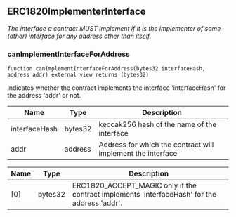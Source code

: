 

## ERC1820ImplementerInterface

_The interface a contract MUST implement if it is the implementer of
some (other) interface for any address other than itself._

### canImplementInterfaceForAddress

```solidity
function canImplementInterfaceForAddress(bytes32 interfaceHash, address addr) external view returns (bytes32)
```

Indicates whether the contract implements the interface &#x27;interfaceHash&#x27; for the address &#x27;addr&#x27; or not.

| Name | Type | Description |
| ---- | ---- | ----------- |
| interfaceHash | bytes32 | keccak256 hash of the name of the interface |
| addr | address | Address for which the contract will implement the interface |

| Name | Type | Description |
| ---- | ---- | ----------- |
| [0] | bytes32 | ERC1820_ACCEPT_MAGIC only if the contract implements &#x27;interfaceHash&#x27; for the address &#x27;addr&#x27;. |

